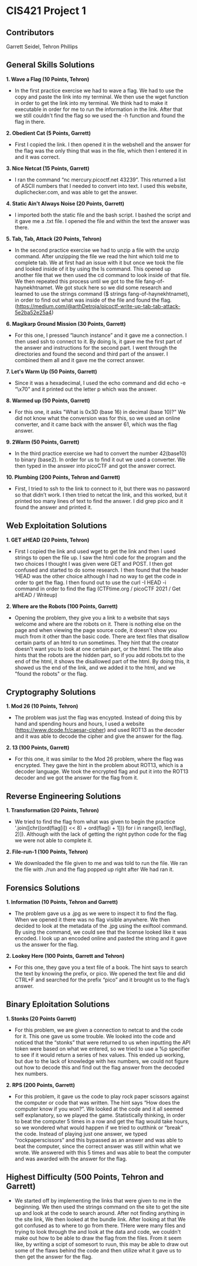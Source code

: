 # CIS421 Project 1
## Contributors
Garrett Seidel,
Tehron Phillips
## General Skills Solutions
**1. Wave a Flag (10 Points, Tehron)**

- In the first practice exercise we had to wave a flag. We had to use the copy and paste the link into my terminal. We then use the wget function in order to get the link into my terminal. We think had to make it executable in order for me to run the information in the link. After that we still couldn't find the flag so we used the -h function and found the flag in there.

**2. Obedient Cat (5 Points, Garrett)**

- First I copied the link. I then opened it in the webshell and the answer for the flag was the only thing that was in the file, which then I entered it in and it was correct.

**3. Nice Netcat (15 Points, Garrett)**

- I ran the command “nc mercury.picoctf.net 43239”. This returned a list of ASCII numbers that I needed to convert into text. I used this website, duplichecker.com, and was able to get the answer.

**4. Static Ain't Always Noise (20 Points, Garrett)**

- I imported both the static file and the bash script. I bashed the script and it gave me a .txt file. I opened the file and within the text the answer was there.

**5. Tab, Tab, Attack (20 Points, Tehron)**

- In the second practice exercise we had to unzip a file with the unzip command. After unzipping the file we read the hint which told me to complete tab. We at first had an issue with it but once we took the file and looked inside of it by using the ls command. This opened up another file that we then used the cd command to look inside of that file. We then repeated this process until we got to the file fang-of-haynekhtnamet. We got stuck here so we did some research and learned to use the strings command ($ strings fang-of-haynekhtnamet), in order to find out what was inside of the file and found the flag. (https://medium.com/@arthDetroja/picoctf-write-up-tab-tab-attack-5e2ba52e25a4)

**6. Magikarp Ground Mission (30 Points, Garrett)**

- For this one, I pressed “launch instance” and it gave me a connection. I then used ssh to connect to it. By doing ls, it gave me the first part of the answer and instructions for the second part. I went through the directories and found the second and third part of the answer. I combined them all and it gave me the correct answer.

**7. Let's Warm Up (50 Points, Garrett)**

- Since it was a hexadecimal, I used the echo command and did echo -e “\x70” and it printed out the letter p which was the answer.

**8. Warmed up (50 Points, Garrett)**
- For this one, it asks "What is 0x3D (base 16) in decimal (base 10)?" We did not know what the conversion was for this, so we used an online converter, and it came back with the answer 61, which was the flag answer.

**9. 2Warm (50 Points, Garrett)**

- In the third practice exercise we had to convert the number 42(base10) to binary (base2). In order for us to find it out we used a converter. We then typed in the answer into picoCTF and got the answer correct.

**10. Plumbing (200 Points, Tehron and Garrett)**

- First, I tried to ssh to the link to connect to it, but there was no password so that didn’t work. I then tried to netcat the link, and this worked, but it printed too many lines of text to find the answer. I did grep pico and it found the answer and printed it.

## Web Exploitation Solutions
**1. GET aHEAD (20 Points, Tehron)**

- First I copied the link and used wget to get the link and then I used strings to open the file up. I saw the html code for the program and the two choices I thought I was given were GET and POST. I then got confused and started to do some research. I then found that the header ‘HEAD was the other choice although I had no way to get the code in order to get the flag. I then found out to use the curl -I HEAD -i command in order to find the flag (CTFtime.org / picoCTF 2021 / Get aHEAD / Writeup)

**2. Where are the Robots (100 Points, Garrett)**

- Opening the problem, they give you a link to a website that says welcome and where are the robots on it. There is nothing else on the page and when viewing the page source code, it doesn't show you much from it other than the basic code. There are text files that disallow certain parts of an html to run sometimes. They hint that the creator doesn't want you to look at one certain part, or the html. The title also hints that the robots are the hidden part, so if you add robots.txt to the end of the html, it shows the disallowed part of the html. By doing this, it showed us the end of the link, and we added it to the html, and we "found the robots" or the flag.

## Cryptography Solutions
**1. Mod 26 (10 Points, Tehron)**

- The problem was just the flag was encypted. Instead of doing this by hand and spending hours and hours, I used a website (https://www.dcode.fr/caesar-cipher) and used ROT13 as the decoder and it was able to decode the cipher and give the answer for the flag.

**2. 13 (100 Points, Garrett)**

- For this one, it was similar to the Mod 26 problem, where the flag was encrypted. They gave the hint in the problem about ROT13, which is a decoder language. We took the encrypted flag and put it into the ROT13 decoder and we got the answer for the flag from it.

## Reverse Engineering Solutions
**1. Transformation (20 Points, Tehron)**

- We tried to find the flag from what was given to begin the practice '.join([chr((ord(flag[i]) << 8) + ord(flag[i + 1])) for i in range(0, len(flag), 2)]). Although with the lack of getting the right python code for the flag we were not able to complete it.

**2. File-run-1 (100 Points, Tehron)**

- We downloaded the file given to me and was told to run the file. We ran the file with ./run and the flag popped up right after We had ran it.

## Forensics Solutions
**1. Information (10 Points, Tehron and Garrett)**

- The problem gave us a .jpg as we were to inspect it to find the flag. When we opened it there was no flag visible anywhere. We then decided to look at the metadata of the .jpg using the exiftool command. By using the command, we could see that the license looked like it was encoded. I look up an encoded online and pasted the string and it gave us the answer for the flag.

**2. Lookey Here (100 Points, Garrett and Tehron)**

- For this one, they gave you a text file of a book. The hint says to search the text by knowing the prefix, or pico. We opened the text file and did CTRL+F and searched for the prefix “pico” and it brought us to the flag’s answer.

## Binary Eploitation Solutions 
**1. Stonks (20 Points Garrett)**

- For this problem, we are given a connection to netcat to and the code for it. This one gave us some trouble. We looked into the code and noticed that the “stonks” that were returned to us when inputting the API token were based on what we entered, so we tried to use a %p specifier to see if it would return a series of hex values. This ended up working, but due to the lack of knowledge with hex numbers, we could not figure out how to decode this and find out the flag answer from the decoded hex numbers.

**2. RPS (200 Points, Garrett)**

- For this problem, it gave us the code to play rock paper scissors against the computer or code that was written. The hint says “How does the computer know if you won?”. We looked at the code and it all seemed self explanatory, so we played the game. Statistically thinking, in order to beat the computer 5 times in a row and get the flag would take hours, so we wondered what would happen if we tried to outthink or “break” the code. Instead of playing just one answer, we typed “rockpaperscissors” and this bypassed as an answer and was able to beat the computer, since the correct answer was still within what we wrote. We answered with this 5 times and was able to beat the computer and was awarded with the answer for the flag.

## Highest Difficulty (500 Points, Tehron and Garrett)


- We started off by implementing the links that were given to me in the beginning. We then used the strings command on the site to get the site up and look at the code to search around. After not finding anything in the site link, We then looked at the bundle link. After looking at that We got confused as to where to go from there. THere were many files and trying to look through the and look at the data and code, we couldn't make out how to be able to draw the flag from the files. From it seem like, by writing a scipt of somesort to ruun, this may be able to draw out some of the flaws behind the code and then utilize what it gave us to then get the answer for the flag.